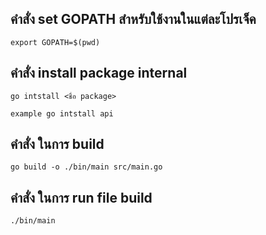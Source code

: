 ## คำสั่ง set GOPATH สำหรับใช้งานในแต่ละโปรเจ็ค
```
export GOPATH=$(pwd) 
```

## คำสั่ง install package internal
```
go intstall <ชื่อ package>

example go intstall api
```

## คำสั่ง ในการ build
```
go build -o ./bin/main src/main.go
```
## คำสั่ง ในการ run file build
```
./bin/main 
```

